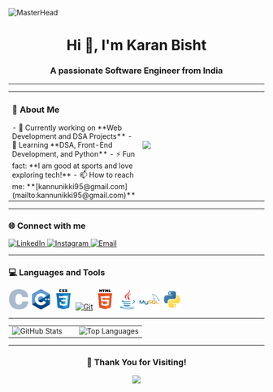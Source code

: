 ![MasterHead](https://user-images.githubusercontent.com/65373279/148280039-301b677b-74e7-49f8-af75-15e7c9253d74.png)

<h1 align="center">Hi 👋, I'm Karan Bisht</h1>
<h3 align="center">A passionate Software Engineer from India</h3>

---

<!-- About Me and Photo Side by Side -->
<table>
<tr>
<td width="50%">
  <h3>🌱 About Me</h3>
  - 🔭 Currently working on **Web Development and DSA Projects**  
  - 🌱 Learning **DSA, Front-End Development, and Python**  
  - ⚡ Fun fact: **I am good at sports and love exploring tech!**  
  - 📫 How to reach me: **[kannunikki95@gmail.com](mailto:kannunikki95@gmail.com)**  
</td>
<td width="50%">
  <img src="https://media.giphy.com/media/dWesBcTLavkZuG35MI/giphy.gif" height="250"/>
</td>
</tr>
</table>

---

### 🌐 Connect with me
<p align="left">
  <a href="https://linkedin.com/in/karanbisht02" target="_blank">
    <img src="https://img.shields.io/badge/LinkedIn-0077B5?logo=linkedin&logoColor=white" alt="LinkedIn" />
  </a>
  <a href="https://instagram.com/k.karan__45" target="_blank">
    <img src="https://img.shields.io/badge/Instagram-E4405F?logo=instagram&logoColor=white" alt="Instagram" />
  </a>
  <a href="mailto:kannunikki95@gmail.com">
    <img src="https://img.shields.io/badge/Email-D14836?logo=gmail&logoColor=white" alt="Email" />
  </a>
</p>

---

### 💻 Languages and Tools
<p align="left">
  <a href="https://www.cprogramming.com/" target="_blank"><img src="https://raw.githubusercontent.com/devicons/devicon/master/icons/c/c-original.svg" alt="C" width="40" height="40"/></a>
  <a href="https://www.w3schools.com/cpp/" target="_blank"><img src="https://raw.githubusercontent.com/devicons/devicon/master/icons/cplusplus/cplusplus-original.svg" alt="C++" width="40" height="40"/></a>
  <a href="https://www.w3schools.com/css/" target="_blank"><img src="https://raw.githubusercontent.com/devicons/devicon/master/icons/css3/css3-original-wordmark.svg" alt="CSS" width="40" height="40"/></a>
  <a href="https://git-scm.com/" target="_blank"><img src="https://www.vectorlogo.zone/logos/git-scm/git-scm-icon.svg" alt="Git" width="40" height="40"/></a>
  <a href="https://www.w3.org/html/" target="_blank"><img src="https://raw.githubusercontent.com/devicons/devicon/master/icons/html5/html5-original-wordmark.svg" alt="HTML" width="40" height="40"/></a>
  <a href="https://www.java.com" target="_blank"><img src="https://raw.githubusercontent.com/devicons/devicon/master/icons/java/java-original.svg" alt="Java" width="40" height="40"/></a>
  <a href="https://www.mysql.com/" target="_blank"><img src="https://raw.githubusercontent.com/devicons/devicon/master/icons/mysql/mysql-original-wordmark.svg" alt="MySQL" width="40" height="40"/></a>
  <a href="https://www.python.org" target="_blank"><img src="https://raw.githubusercontent.com/devicons/devicon/master/icons/python/python-original.svg" alt="Python" width="40" height="40"/></a>
</p>

---

<!-- GitHub Stats side by side -->
<table>
<tr>
<td width="50%">
  <img src="https://github-readme-stats.vercel.app/api?username=karanbisht45&show_icons=true&locale=en&theme=react" alt="GitHub Stats" />
</td>
<td width="50%">
  <img src="https://github-readme-stats.vercel.app/api/top-langs?username=karanbisht45&show_icons=true&locale=en&layout=compact&theme=react" alt="Top Languages" />
</td>
</tr>
</table>

---

<h3 align="center">🚀 Thank You for Visiting!</h3>
<p align="center">
  <img src="https://media.giphy.com/media/hvRJCLFzcasrR4ia7z/giphy.gif" width="50">
</p>
